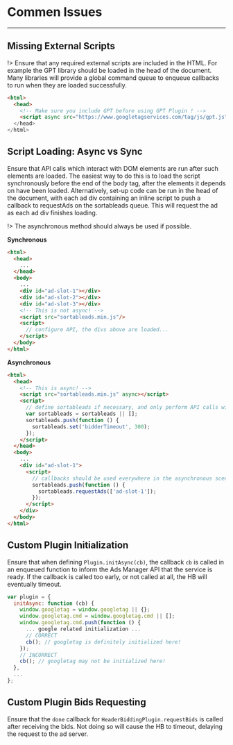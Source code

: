 # Commen Issues

---

## Missing External Scripts

!> Ensure that any required external scripts are included in the HTML. For example the GPT library should be loaded in the head of the document. Many libraries will provide a global command queue to enqueue callbacks to run when they are loaded successfully.

```html
<html>
  <head>
    <!-- Make sure you include GPT before using GPT Plugin ! -->
    <script async src="https://www.googletagservices.com/tag/js/gpt.js"><script>
  </head>
</html>
```

## Script Loading: Async vs Sync

Ensure that API calls which interact with DOM elements are run after such elements are loaded. The easiest way to do this is to load the script synchronously before the end of the body tag, after the elements it depends on have been loaded. Alternatively, set-up code can be run in the head of the document, with each ad div containing an inline script to push a callback to requestAds on the sortableads queue. This will request the ad as each ad div finishes loading.

!> The asynchronous method should always be used if possible.

**Synchronous**

```html
<html>
  <head>
    ...
  </head>
  <body>
    ...
    <div id="ad-slot-1"></div>
    <div id="ad-slot-2"></div>
    <div id="ad-slot-3"></div>
    <!-- This is not async! -->
    <script src="sortableads.min.js"/>
    <script>
      // configure API, the divs above are loaded...
    </script>
  </body>
</html>
```

**Asynchronous**

```html
<html>
  <head>
    <!-- This is async! -->
    <script src="sortableads.min.js" async></script>
    <script>
      // define sortableads if necessary, and only perform API calls within callbacks
      var sortableads = sortableads || [];
      sortableads.push(function () {
        sortableads.set('bidderTimeout', 300);
      });
    </script>
  </head>
  <body>
    ...
    <div id="ad-slot-1">
      <script>
        // callbacks should be used everywhere in the asynchronous scenario
        sortableads.push(function () {
          sortableads.requestAds(['ad-slot-1']);
        });
      </script>
    </div>
  </body>
</html>
```

## Custom Plugin Initialization

Ensure that when defining `Plugin.initAsync(cb)`, the callback `cb` is called in an enqueued function to inform the Ads Manager API that the service is ready. If the callback is called too early, or not called at all, the HB will eventually timeout.

```javascript
var plugin = {
  initAsync: function (cb) {
    window.googletag = window.googletag || {};
    window.googletag.cmd = window.googletag.cmd || [];
    window.googletag.cmd.push(function () {
      ... google related initialization ...
      // CORRECT
      cb(); // googletag is definitely initialized here!
    });
    // INCORRECT
    cb(); // googletag may not be initialized here!
  },
  ...
};
```

## Custom Plugin Bids Requesting

Ensure that the `done` callback for `HeaderBiddingPlugin.requestBids` is called after receiving the bids. Not doing so will cause the HB to timeout, delaying the request to the ad server.
